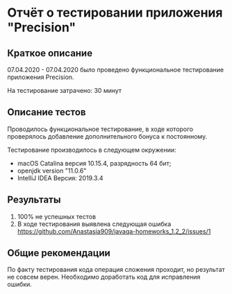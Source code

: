 # Отчёт о тестировании приложения "Precision"

## Краткое описание

07.04.2020 - 07.04.2020 было проведено функциональное тестирование приложения Precision.

На тестирование затрачено: 30 минут


## Описание тестов

Проводилось функциональное тестирование, в ходе которого проверялось добавление дополнительного бонуса к постоянному.

Тестирование производилось в следующем окружении:
* macOS Catalina версия 10.15.4, разрядность 64 бит;
* openjdk version "11.0.6"
* IntelliJ IDEA Версия: 2019.3.4

## Результаты

1. 100% не успешных тестов
2. В ходе тестирования выявлена следующая ошибка https://github.com/Anastasia909/javaqa-homeworks_1.2_2/issues/1

## Общие рекомендации

По факту тестирования кода операция сложения проходит, но результат не совсем верен. Необходимо доработать код для исправления ошибки.